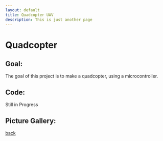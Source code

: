 ```yaml
---
layout: default
title: Quadcopter UAV
description: This is just another page
---
```


# Quadcopter


## Goal:

The goal of this project is to make a quadcopter, using a microcontroller.

## Code:

Still in Progress

## Picture Gallery:

[back](../index.html)